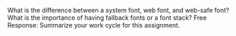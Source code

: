 What is the difference between a system font, web font, and web-safe font?
What is the importance of having fallback fonts or a font stack?
Free Response: Summarize your work cycle for this assignment.
